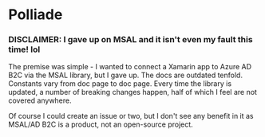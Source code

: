 # Polliade
### DISCLAIMER: I gave up on MSAL and it isn't even my fault this time! lol
The premise was simple - I wanted to connect a Xamarin app to Azure AD B2C via the MSAL library, but I gave up. 
The docs are outdated tenfold. Constants vary from doc page to doc page. Every time the library is updated, a number of breaking changes happen, half of which I feel are not covered anywhere. 

Of course I could create an issue or two, but I don't see any benefit in it as MSAL/AD B2C is a product, not an open-source project. 
